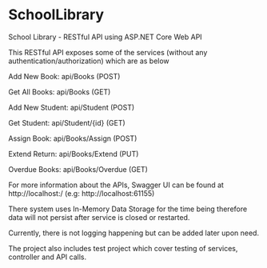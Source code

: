 # SchoolLibrary
School Library - RESTful API using ASP.NET Core Web API

This RESTful API exposes some of the services (without any authentication/authorization) which are as below

Add New Book: api/Books (POST)

Get All Books: api/Books (GET)

Add New Student: api/Student (POST)

Get Student: api/Student/{id} (GET)

Assign Book: api/Books/Assign (POST)

Extend Return: api/Books/Extend (PUT)

Overdue Books: api/Books/Overdue (GET)

For more information about the APIs, Swagger UI can be found at http://localhost:<port>/ (e.g: http://localhost:61155)

There system uses In-Memory Data Storage for the time being therefore data will not persist after service is closed or restarted.

Currently, there is not logging happening but can be added later upon need.

The project also includes test project which cover testing of services, controller and API calls.

